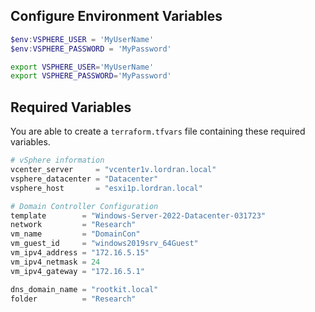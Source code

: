 ## Configure Environment Variables

```powershell
$env:VSPHERE_USER = 'MyUserName'
$env:VSPHERE_PASSWORD = 'MyPassword'
```

```bash
export VSPHERE_USER='MyUserName'
export VSPHERE_PASSWORD='MyPassword'
```
## Required Variables
You are able to create a `terraform.tfvars` file containing these required variables.

```terraform
# vSphere information
vcenter_server     = "vcenter1v.lordran.local"
vsphere_datacenter = "Datacenter"
vsphere_host       = "esxi1p.lordran.local"

# Domain Controller Configuration
template        = "Windows-Server-2022-Datacenter-031723"
network         = "Research"
vm_name         = "DomainCon"
vm_guest_id     = "windows2019srv_64Guest"
vm_ipv4_address = "172.16.5.15"
vm_ipv4_netmask = 24
vm_ipv4_gateway = "172.16.5.1"

dns_domain_name = "rootkit.local"
folder          = "Research"
```